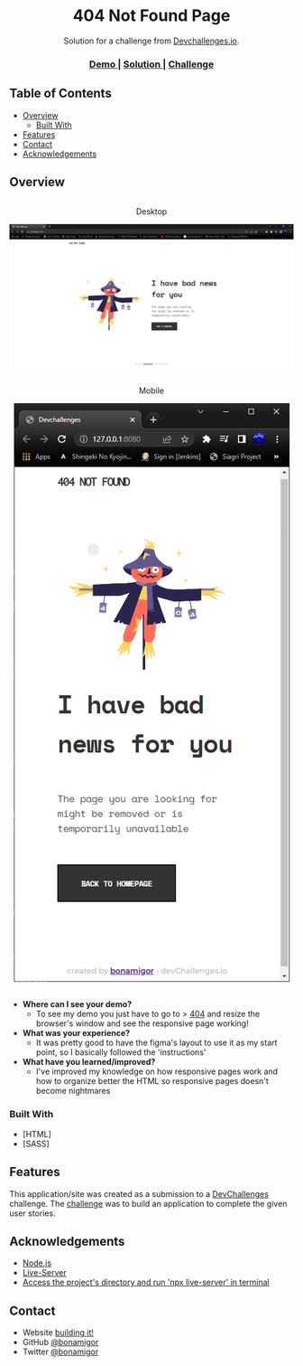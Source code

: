 <!-- Please update value in the {}  -->

<h1 align="center">404 Not Found Page</h1>

<div align="center">
   Solution for a challenge from  <a href="http://devchallenges.io" target="_blank">Devchallenges.io</a>.
</div>

<div align="center">
  <h3>
    <a href="https://{your-demo-link.your-domain}">
      Demo
    </a>
    <span> | </span>
    <a href="https://{your-url-to-the-solution}">
      Solution
    </a>
    <span> | </span>
    <a href="https://devchallenges.io/challenges/wBunSb7FPrIepJZAg0sY">
      Challenge
    </a>
  </h3>
</div>

<!-- TABLE OF CONTENTS -->

## Table of Contents

- [Overview](#overview)
  - [Built With](#built-with)
- [Features](#features)
- [Contact](#contact)
- [Acknowledgements](#acknowledgements)

<!-- OVERVIEW -->

## Overview

<div style="display: flex; justify-content: center; align-items: center; flex-direction: column;">

  <p>Desktop</p>
  <img src="./images/desktop.png" alt="desktop">
  <br />
  <p>Mobile</p>
  <img src="./images/mobile.png" alt="mobile">

</div>
<br />

- <strong>Where can I see your demo?</strong>
  - To see my demo you just have to go to > [404](http://github.com/bonamigor) and resize the browser's window and see the responsive page working!
- <strong>What was your experience?</strong>
  - It was pretty good to have the figma's layout to use it as my start point, so I basically followed the 'instructions'
- <strong>What have you learned/improved?</strong>
  - I've improved my knowledge on how responsive pages work and how to organize better the HTML so responsive pages doesn't become nightmares

### Built With

<!-- This section should list any major frameworks that you built your project using. Here are a few examples.-->
- [HTML]
- [SASS]

## Features

<!-- List the features of your application or follow the template. Don't share the figma file here :) -->

This application/site was created as a submission to a [DevChallenges](https://devchallenges.io/challenges) challenge. The [challenge](https://devchallenges.io/challenges/wBunSb7FPrIepJZAg0sY) was to build an application to complete the given user stories.


## Acknowledgements

<!-- This section should list any articles or add-ons/plugins that helps you to complete the project. This is optional but it will help you in the future. For exmpale -->


- [Node.js](https://nodejs.org/)
- [Live-Server](https://www.npmjs.com/package/live-server)
- [Access the project's directory and run 'npx live-server' in terminal](https://www.npmjs.com/package/live-server)

## Contact

- Website [building it!](https://github.com/bonamigor/whoami)
- GitHub [@bonamigor](https://github.com/bonamigor)
- Twitter [@bonamigor](https://twitter.com/bonamigor)
